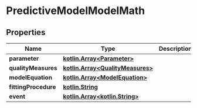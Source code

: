 # PredictiveModelModelMath

## Properties
Name | Type | Description | Notes
------------ | ------------- | ------------- | -------------
**parameter** | [**kotlin.Array&lt;Parameter&gt;**](Parameter.md) |  | 
**qualityMeasures** | [**kotlin.Array&lt;QualityMeasures&gt;**](QualityMeasures.md) |  |  [optional]
**modelEquation** | [**kotlin.Array&lt;ModelEquation&gt;**](ModelEquation.md) |  |  [optional]
**fittingProcedure** | [**kotlin.String**](.md) |  |  [optional]
**event** | [**kotlin.Array&lt;kotlin.String&gt;**](.md) |  |  [optional]
